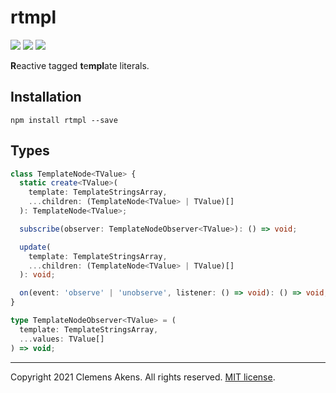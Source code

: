 # rtmpl

[![][ci-badge]][ci-link] [![][version-badge]][version-link]
[![][license-badge]][license-link]

[ci-badge]: https://github.com/clebert/rtmpl/workflows/CI/badge.svg
[ci-link]: https://github.com/clebert/rtmpl
[version-badge]: https://badgen.net/npm/v/rtmpl
[version-link]: https://www.npmjs.com/package/rtmpl
[license-badge]: https://badgen.net/npm/license/rtmpl
[license-link]: https://github.com/clebert/rtmpl/blob/master/LICENSE.md

**R**eactive tagged **t**e**mpl**ate literals.

## Installation

```
npm install rtmpl --save
```

## Types

```ts
class TemplateNode<TValue> {
  static create<TValue>(
    template: TemplateStringsArray,
    ...children: (TemplateNode<TValue> | TValue)[]
  ): TemplateNode<TValue>;

  subscribe(observer: TemplateNodeObserver<TValue>): () => void;

  update(
    template: TemplateStringsArray,
    ...children: (TemplateNode<TValue> | TValue)[]
  ): void;

  on(event: 'observe' | 'unobserve', listener: () => void): () => void;
}
```

```ts
type TemplateNodeObserver<TValue> = (
  template: TemplateStringsArray,
  ...values: TValue[]
) => void;
```

---

Copyright 2021 Clemens Akens. All rights reserved.
[MIT license](https://github.com/clebert/rtmpl/blob/master/LICENSE.md).
